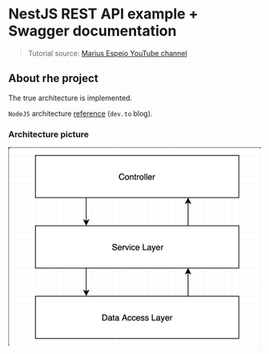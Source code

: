 # NestJS REST API example + Swagger documentation

> Tutorial source: [Marius Espejo YouTube channel](https://www.youtube.com/watch?v=2n3xS89TJMI&list=PLlaDAvA2MhR2jb8zavu6I-w1BA878aHcB&index=2)

## About rhe project
The true architecture is implemented.

`NodeJS` architecture [reference](https://dev.to/santypk4/bulletproof-node-js-project-architecture-4epf?signin=true) 
(`dev.to` blog).

### Architecture picture
![](./stuff/architecture-3-layers.png)